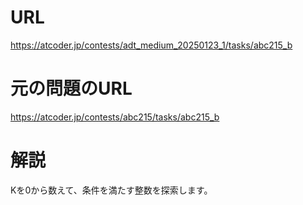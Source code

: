 # URL
https://atcoder.jp/contests/adt_medium_20250123_1/tasks/abc215_b

# 元の問題のURL
https://atcoder.jp/contests/abc215/tasks/abc215_b

# 解説
Kを0から数えて、条件を満たす整数を探索します。
